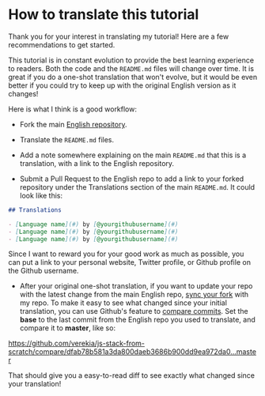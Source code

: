 # How to translate this tutorial

Thank you for your interest in translating my tutorial! Here are a few recommendations to get started.

This tutorial is in constant evolution to provide the best learning experience to readers. Both the code and the `README.md` files will change over time. It is great if you do a one-shot translation that won't evolve, but it would be even better if you could try to keep up with the original English version as it changes!

Here is what I think is a good workflow:

- Fork the main [English repository](https://github.com/verekia/js-stack-from-scratch).

- Translate the `README.md` files.

- Add a note somewhere explaining on the main `README.md` that this is a translation, with a link to the English repository.

- Submit a Pull Request to the English repo to add a link to your forked repository under the Translations section of the main `README.md`. It could look like this:

```md
## Translations

- [Language name](#) by [@yourgithubusername](#)
- [Language name](#) by [@yourgithubusername](#)
- [Language name](#) by [@yourgithubusername](#)
```

Since I want to reward you for your good work as much as possible, you can put a link to your personal website, Twitter profile, or Github profile on the Github username.

- After your original one-shot translation, if you want to update your repo with the latest change from the main English repo, [sync your fork](https://help.github.com/articles/syncing-a-fork/) with my repo. To make it easy to see what changed since your initial translation, you can use Github's feature to [compare commits](https://help.github.com/articles/comparing-commits-across-time/#comparing-commits). Set the **base** to the last commit from the English repo you used to translate, and compare it to **master**, like so:

https://github.com/verekia/js-stack-from-scratch/compare/dfab78b581a3da800daeb3686b900dd9ea972da0...master

That should give you a easy-to-read diff to see exactly what changed since your translation!
